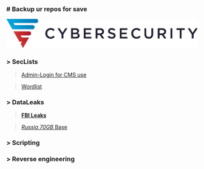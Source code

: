 ### # Backup ur repos for save
![screenshot of sample](logo/cybersec.jpeg)
### > SecLists
>[Admin-Login for CMS use](https://github.com/SKDCO/skdco.github.io/tree/main/files/admin-login-jsql-injection)

>[Wordlist](https://github.com/SKDCO/skdco.github.io/tree/main/files/wordlist)

### > DataLeaks
>[**FBI Leaks**](https://www.mediafire.com/file/kr334mxsc474c2x/FBI_LEAKS.zip/file)

>[*Russia 70GB* Base](https://yadi.sk/d/wem9Wpo5HMNaYg)

### > Scripting

### > Reverse engineering
 
<!--
**SKDCO/SKDCO** is a ✨ _special_ ✨ repository because its `README.md` (this file) appears on your GitHub profile.

Here are some ideas to get you started:

- 🔭 I’m currently working on ...
- 🌱 I’m currently learning ...
- 👯 I’m looking to collaborate on ...
- 🤔 I’m looking for help with ...
- 💬 Ask me about ...
- 📫 How to reach me: ...
- 😄 Pronouns: ...
- ⚡ Fun fact: ...
-->
